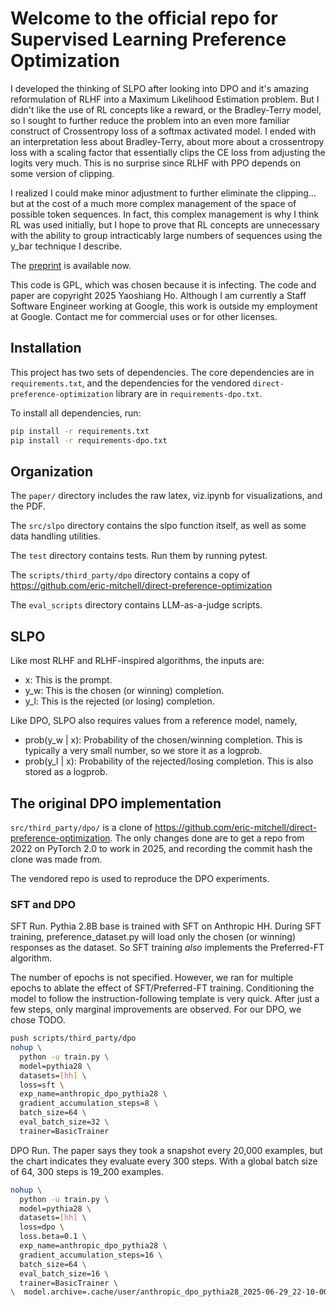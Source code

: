 # Welcome to the official repo for Supervised Learning Preference Optimization

I developed the thinking of SLPO after looking into DPO and it's amazing
reformulation of RLHF into a Maximum Likelihood Estimation problem. But
I didn't like the use of RL concepts like a reward, or the Bradley-Terry
model, so I sought to further reduce the problem into an even more
familiar construct of Crossentropy loss of a softmax activated model. I ended
with an interpretation less about Bradley-Terry, about more about a 
crossentropy loss with a scaling factor that essentially clips the 
CE loss from adjusting the logits very much. This is no surprise since
RLHF with PPO depends on some version of clipping. 

I realized I could make minor adjustment to further eliminate the clipping...
but at the cost of a much more complex management of the space of possible
token sequences. In fact, this complex management is why I think RL was
used initially, but I hope to prove that RL concepts are 
unnecessary with the ability to group intracticably large numbers of
sequences using the y_bar technique I describe. 

The [preprint](https://www.techrxiv.org/users/888076/articles/1267902-supervised-learning-preference-optimization-rethinking-rlhf-and-dpo-as-supervised-learning)
 is available now.

This code is GPL, which was chosen because it is infecting. The code and
paper are copyright 2025 Yaoshiang Ho. Although I am currently a 
Staff Software Engineer working at Google, this work is outside my
employment at Google. Contact me for commercial uses or for other licenses.

## Installation

This project has two sets of dependencies. The core dependencies are in 
`requirements.txt`, and the dependencies for the vendored 
`direct-preference-optimization` library are in `requirements-dpo.txt`.

To install all dependencies, run:

```bash
pip install -r requirements.txt
pip install -r requirements-dpo.txt
```

## Organization

The `paper/` directory includes the raw latex, viz.ipynb for visualizations,
and the PDF.

The `src/slpo` directory contains the slpo function itself, as well
as some data handling utilities. 

The `test` directory contains tests. Run them by running
pytest. 

The `scripts/third_party/dpo` directory contains a copy of https://github.com/eric-mitchell/direct-preference-optimization

The `eval_scripts` directory contains LLM-as-a-judge scripts.

## SLPO

Like most RLHF and RLHF-inspired algorithms, the inputs are:

* x: This is the prompt.
* y_w: This is the chosen (or winning) completion.
* y_l: This is the rejected (or losing) completion.

Like DPO, SLPO also requires values from a reference model, namely,
* prob(y_w | x): Probability of the chosen/winning completion. This is 
  typically a very small number, so we store it as a logprob.
* prob(y_l | x): Probability of the rejected/losing completion. This is 
  also stored as a logprob.

## The original DPO implementation

`src/third_party/dpo/` is a clone of
https://github.com/eric-mitchell/direct-preference-optimization. The
only changes done are to get a repo from 2022 on PyTorch 2.0 to work 
in 2025, and recording the commit hash the clone was made from.

The vendored repo is used to reproduce the DPO experiments.

### SFT and DPO

SFT Run. Pythia 2.8B base is trained with SFT on Anthropic HH. During SFT
training, preference_dataset.py will load only the chosen (or winning)
responses as the dataset. So SFT training *also* implements the Preferred-FT
algorithm. 

The number of epochs is not specified. However, we ran for multiple epochs to 
ablate the effect of SFT/Preferred-FT training. Conditioning the model to 
follow the instruction-following template is very quick. After just a few
steps, only marginal improvements are observed. For our DPO, we chose TODO.

```sh
push scripts/third_party/dpo
nohup \
  python -u train.py \
  model=pythia28 \
  datasets=[hh] \
  loss=sft \
  exp_name=anthropic_dpo_pythia28 \
  gradient_accumulation_steps=8 \
  batch_size=64 \
  eval_batch_size=32 \
  trainer=BasicTrainer
```

DPO Run. The paper says they took a snapshot every 20,000 examples, but the 
chart indicates they evaluate every 300 steps. With a global batch size of 
64, 300 steps is 19_200 examples. 

```sh
nohup \
  python -u train.py \
  model=pythia28 \
  datasets=[hh] \
  loss=dpo \
  loss.beta=0.1 \
  exp_name=anthropic_dpo_pythia28 \
  gradient_accumulation_steps=16 \
  batch_size=64 \
  eval_batch_size=16 \
  trainer=BasicTrainer \
\  model.archive=.cache/user/anthropic_dpo_pythia28_2025-06-29_22-10-00_490115/LATEST/policy.pt
```